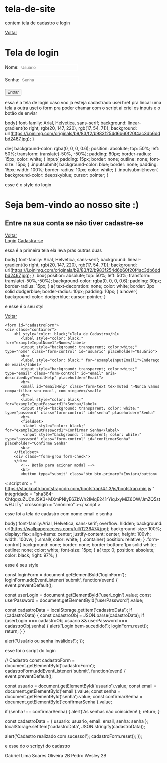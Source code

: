 # tela-de-site
contem tela de cadastro e login<!DOCTYPE html>
<html lang="en">
<head>
    <meta charset="UTF-8">
    <meta http-equiv="X-UA-Compatible" content="IE=edge">
    <meta name="viewport" content="width=device-width, initial-scale=1.0">
    <link rel="stylesheet" href="style.css">
    <title>login</title>
</head>
<body>
    <a href="tela.html">Voltar</a>
    <form id="loginForm">
    <div>
         <h1>Tela de login</h1>
             <label for="userLogin">Nome:</label>
             <input style="color: white; background: transparent; border: solid white;" class="form-control ls-login-bg-user input-lg" id="userLogin" type="text" aria-label="Usuário" placeholder="Usuário">
         <br><br>
             <label for="userPassword">Senha:</label>
             <input style="color: white; background: transparent; border: solid white;" class="form-control ls-login-bg-password input-lg" id="userPassword" type="password" aria-label="Senha" placeholder="Senha">
         <br><br>
         <input class="inputsubmit" type="submit" name="submit" value="Entrar">
    </div>
</form>
<script src="login.js"></script>
</body>
</html>

essa é a tela de login  caso voc já esteja cadastrado usei href pra lincar uma tela  a outra  usei o form  pra poder chamar com o script  ai criei os inputs e o botão de enviar

body{
    font-family: Arial, Helvetica, sans-serif;
    background: linear-gradient(to right, rgb(20, 147, 220), rgb(17, 54, 71));
    background: url(https://i.pinimg.com/originals/b9/83/f2/b983f254d6b60f20f4ac3db6ddbd2467.jpg);
}

div{
    background-color: rgba(0, 0, 0, 0.6);
    position: absolute;
    top: 50%;
    left: 50%;
    transform: translate(-50%, -50%);
    padding: 80px;
    border-radius: 15px;
    color: white;
}
input{
    padding: 15px;
    border: none;
    outline: none;
    font-size: 15px;
}
.inputsubmit{
    background-color: blue;
    border: none;
    padding: 15px;
    width: 100%;
    border-radius: 10px;
    color: white;
}
.inputsubmit:hover{
    background-color: deepskyblue;
    cursor: pointer;
}

esse é o style do login 

<!DOCTYPE html>
<html lang="en">
<head>
    <meta charset="UTF-8">
    <meta http-equiv="X-UA-Compatible" content="IE=edge">
    <meta name="viewport" content="width=device-width, initial-scale=1.0">
    <link rel="stylesheet" href="style2.css">
    <title>Tela inicial</title>
</head>
<body>
    <h1>Seja bem-vindo ao nosso site :)</h1>
    <h2>Entre na sua conta se não tiver cadastre-se</h2>
    <a href="index.html">Voltar</a>
    <div class="box">
        <a href="index.html">Login</a>
        <a href="cadastro.html">Cadastra-se</a>
    </div>
</body>
</html>

essa é a primeira tela  ela leva pras outras duas  

body{
    font-family: Arial, Helvetica, sans-serif;
    background: linear-gradient(to right, rgb(20, 147, 220), rgb(17, 54, 71));
    background: url(https://i.pinimg.com/originals/b9/83/f2/b983f254d6b60f20f4ac3db6ddbd2467.jpg);
}
.box{
    position: absolute;
    top: 50%;
    left: 50%;
    transform: translate(-50%,-50%);
    background-color: rgba(0, 0, 0, 0.6);
    padding: 30px;
    border-radius: 15px;
}
a{
    text-decoration: none;
    color: white;
    border: 3px solid dodgerblue;
    border-radius: 10px;
    padding: 10px;
}
a:hover{
    background-color: dodgerblue;
    cursor: pointer;
}

e esse é o seu styl

<!DOCTYPE html>
<html lang="en">
<head>
    <meta charset="UTF-8">
    <meta http-equiv="X-UA-Compatible" content="IE=edge">
    <meta name="viewport" content="width=device-width, initial-scale=1.0">
    <link rel="stylesheet" href="https://stackpath.bootstrapcdn.com/bootstrap/4.1.3/css/bootstrap.min.css" integrity="sha384-MCw98/SFnGE8fJT3GXwEOngsV7Zt27NXFoaoApmYm81iuXoPkFOJwJ8ERdknLPMO" crossorigin="anonymous">
    <link rel="stylesheet" href="style3.css">
    <title>Tela de login</title>
</head>
<a href="tela.html">Voltar</a>
<body>
  
    <form id="cadastroForm">
    <div class="container">
        <h1 style="color: black;">Tela de Cadastro</h1>
           <label style="color: black;" for="exampleInputNome1">Nome</label>
           <input style="background: transparent; color:white;" type="nome" class="form-control" id="usuario" placeholder="Usuário">
           <br>
           <label style="color: black;" for="exampleInputEmail1">Endereço de email</label>
           <input style="background: transparent; color:white;" type="email" class="form-control" id="email" aria-describedby="emailHelp" placeholder="Email">
           <br>
           <small id="emailHelp" class="form-text tex-muted ">Nunca vamos compartilhar seu email, com ninguém</small>
           <br>
           <label style="color: black;" for="exampleInputPassword1">Senha</label>
           <input style="background: transparent; color: white;" type="password" class="form-control" id="senha" placeholder="Senha"
           <br>
           <fieldset>
            <label style="color: black;" for="exampleInputPassword1">Confirmar Senha</label>
            <input style="background: transparent; color: white;" type="password" class="form-control" id="confirmarSenha" placeholder="Confirme Senha"
           <br>
        </fieldset>
        <div class="form-grou form-check">
        </div> 
           <!-- Botão para acionar modal -->
           <br>
           <button type="submit" class="btn btn-primary">Enviar</button>
  </div>
  </form>
  <script src="cadastro.js"></script>
</body>
</html>

<script src="https://code.jquery.com/jquery-3.3.1.slim.min.js" integrity="sha384-q8i/X+965DzO0rT7abK41JStQIAqVgRVzpbzo5smXKp4YfRvH+8abtTE1Pi6jizo" crossorigin="anonymous"></script>
<script src="https://cdnjs.cloudflare.com/ajax/libs/popper.js/1.14.3/umd/popper.min.js" integrity="sha384-ZMP7rVo3mIykV+2+9J3UJ46jBk0WLaUAdn689aCwoqbBJiSnjAK/l8WvCWPIPm49" crossorigin="anonymous"></script>
< script  src = " https://stackpath.bootstrapcdn.com/bootstrap/4.1.3/js/bootstrap.min.js "  integridade = "sha384-ChfqqxuZUCnJSK3+MXmPNIyE6ZbWh2IMqE241rYiqJxyMiZ6OW/JmZQ5stwEULTy"  crossorigin = "anônimo" ></ script >

esse foi a tela de cadastro  com nome email e senha

body{
    font-family:Arial, Helvetica, sans-serif;
    overflow: hidden;
    background: url(https://wallpaperaccess.com/full/1236474.jpg);
    background-size: 100%;
    display: flex;
    align-items: center;
    justify-content: center;
    height: 100vh;
    width: 100vw; 
}
.small{
    color: white;
}
.container{
    position: relative;
}
.form-control{
    background: none;
    border: none;
    border-bottom: 1px solid white;
    outline: none;
    color: white;
    font-size: 15px;
}
a{
    top: 0;
    position: absolute;
    color: black;
    right: 97%;
}

esse é seu style 

const loginForm = document.getElementById('loginForm');
loginForm.addEventListener('submit', function(event) {
  event.preventDefault();

  const userLogin = document.getElementById('userLogin').value;
  const userPassword = document.getElementById('userPassword').value;

  const cadastroData = localStorage.getItem('cadastroData');
  if (cadastroData) {
    const cadastroObj = JSON.parse(cadastroData);
    if (userLogin === cadastroObj.usuario && userPassword === cadastroObj.senha) {
      alert('Login bem-sucedido!');
      loginForm.reset();
      return;
    }
  }

  alert('Usuário ou senha inválidos!');
});

esse foi o script do login 

// Cadastro
const cadastroForm = document.getElementById('cadastroForm');
cadastroForm.addEventListener('submit', function(event) {
  event.preventDefault();

 
  const usuario = document.getElementById('usuario').value;
  const email = document.getElementById('email').value;
  const senha = document.getElementById('senha').value;
  const confirmarSenha = document.getElementById('confirmarSenha').value;


  if (senha !== confirmarSenha) {
    alert('As senhas não coincidem!');
    return;
  }

 
  const cadastroData = {
    usuario: usuario,
    email: email,
    senha: senha
  };
  localStorage.setItem('cadastroData', JSON.stringify(cadastroData));

  alert('Cadastro realizado com sucesso!');
  cadastroForm.reset();
});

e esse do  o scripyt do cadastro

Gabriel Lima Soares Oliveira 2B
Pedro Wesley  2B
